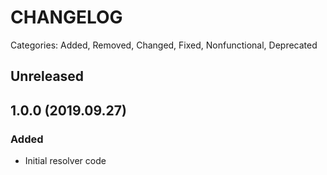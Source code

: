 # CHANGELOG

Categories: Added, Removed, Changed, Fixed, Nonfunctional, Deprecated

## Unreleased

<!--- All unreleased items go here  -->

## 1.0.0 (2019.09.27)

### Added

- Initial resolver code

